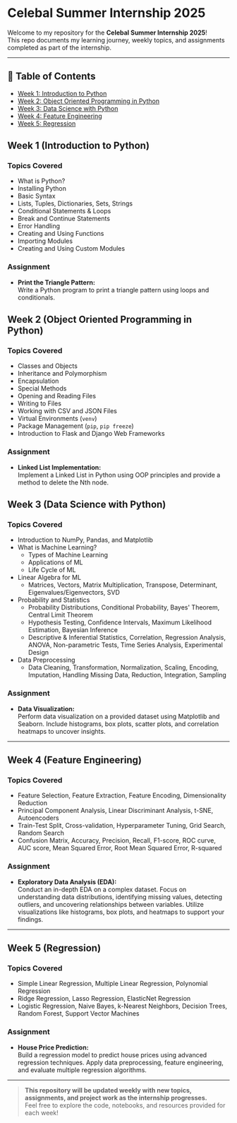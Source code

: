 # Celebal Summer Internship 2025

Welcome to my repository for the **Celebal Summer Internship 2025**!  
This repo documents my learning journey, weekly topics, and assignments completed as part of the internship.

---

## 📅 Table of Contents

- [Week 1: Introduction to Python](https://github.com/Shubham07102003/Celebal-summer-internship-2025/tree/e15311e6e21a66ac7e2298c02a3896b1c1d2285a/WEEK-1)
- [Week 2: Object Oriented Programming in Python](https://github.com/Shubham07102003/Celebal-summer-internship-2025/tree/e15311e6e21a66ac7e2298c02a3896b1c1d2285a/WEEK-2)
- [Week 3: Data Science with Python](https://github.com/Shubham07102003/Celebal-summer-internship-2025/tree/e15311e6e21a66ac7e2298c02a3896b1c1d2285a/WEEK-3)
- [Week 4: Feature Engineering](https://github.com/Shubham07102003/Celebal-summer-internship-2025/tree/e15311e6e21a66ac7e2298c02a3896b1c1d2285a/WEEK-4)
- [Week 5: Regression](https://github.com/Shubham07102003/Celebal-summer-internship-2025/tree/e15311e6e21a66ac7e2298c02a3896b1c1d2285a/WEEK-5)




## Week 1 (Introduction to Python)

### Topics Covered
- What is Python?
- Installing Python
- Basic Syntax
- Lists, Tuples, Dictionaries, Sets, Strings
- Conditional Statements & Loops
- Break and Continue Statements
- Error Handling
- Creating and Using Functions
- Importing Modules
- Creating and Using Custom Modules

### Assignment
- **Print the Triangle Pattern:**  
  Write a Python program to print a triangle pattern using loops and conditionals.



## Week 2 (Object Oriented Programming in Python)

### Topics Covered
- Classes and Objects
- Inheritance and Polymorphism
- Encapsulation
- Special Methods
- Opening and Reading Files
- Writing to Files
- Working with CSV and JSON Files
- Virtual Environments (`venv`)
- Package Management (`pip`, `pip freeze`)
- Introduction to Flask and Django Web Frameworks

### Assignment
- **Linked List Implementation:**  
  Implement a Linked List in Python using OOP principles and provide a method to delete the Nth node.



## Week 3 (Data Science with Python)

### Topics Covered
- Introduction to NumPy, Pandas, and Matplotlib
- What is Machine Learning?  
  - Types of Machine Learning
  - Applications of ML
  - Life Cycle of ML
- Linear Algebra for ML  
  - Matrices, Vectors, Matrix Multiplication, Transpose, Determinant, Eigenvalues/Eigenvectors, SVD
- Probability and Statistics  
  - Probability Distributions, Conditional Probability, Bayes' Theorem, Central Limit Theorem
  - Hypothesis Testing, Confidence Intervals, Maximum Likelihood Estimation, Bayesian Inference
  - Descriptive & Inferential Statistics, Correlation, Regression Analysis, ANOVA, Non-parametric Tests, Time Series Analysis, Experimental Design
- Data Preprocessing  
  - Data Cleaning, Transformation, Normalization, Scaling, Encoding, Imputation, Handling Missing Data, Reduction, Integration, Sampling

### Assignment
- **Data Visualization:**  
  Perform data visualization on a provided dataset using Matplotlib and Seaborn. Include histograms, box plots, scatter plots, and correlation heatmaps to uncover insights.

---

## Week 4 (Feature Engineering)

### Topics Covered
- Feature Selection, Feature Extraction, Feature Encoding, Dimensionality Reduction
- Principal Component Analysis, Linear Discriminant Analysis, t-SNE, Autoencoders
- Train-Test Split, Cross-validation, Hyperparameter Tuning, Grid Search, Random Search
- Confusion Matrix, Accuracy, Precision, Recall, F1-score, ROC curve, AUC score, Mean Squared Error, Root Mean Squared Error, R-squared

### Assignment
- **Exploratory Data Analysis (EDA):**  
  Conduct an in-depth EDA on a complex dataset. Focus on understanding data distributions, identifying missing values, detecting outliers, and uncovering relationships between variables. Utilize visualizations like histograms, box plots, and heatmaps to support your findings.

---

## Week 5 (Regression)

### Topics Covered
- Simple Linear Regression, Multiple Linear Regression, Polynomial Regression
- Ridge Regression, Lasso Regression, ElasticNet Regression
- Logistic Regression, Naive Bayes, k-Nearest Neighbors, Decision Trees, Random Forest, Support Vector Machines

### Assignment
- **House Price Prediction:**  
  Build a regression model to predict house prices using advanced regression techniques. Apply data preprocessing, feature engineering, and evaluate multiple regression algorithms.


---

> **This repository will be updated weekly with new topics, assignments, and project work as the internship progresses.**  
> Feel free to explore the code, notebooks, and resources provided for each week!

